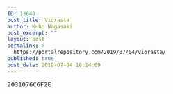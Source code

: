 ```yaml
---
ID: 13040
post_title: Viorasta
author: Kubo Nagasaki
post_excerpt: ""
layout: post
permalink: >
  https://portalrepository.com/2019/07/04/viorasta/
published: true
post_date: 2019-07-04 18:14:09
---
```

<pre>2031076C6F2E</pre>
